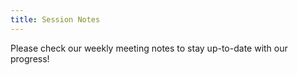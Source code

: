```yaml
---
title: Session Notes
---
```


Please check our weekly meeting notes to stay up-to-date with our progress!